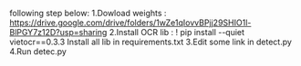 following step below:
1.Dowload weights : https://drive.google.com/drive/folders/1wZe1qIovvBPjj29SHIO1l-BlPGY7z12D?usp=sharing
2.Install OCR lib : ! pip install --quiet vietocr==0.3.3
  Install all lib in requirements.txt
3.Edit some link in detect.py
4.Run detec.py 